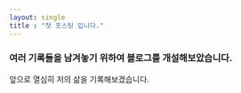 ```yaml
---
layout: single
title : "첫 포스팅 입니다."
---
```


### 여러 기록들을 남겨놓기 위하여 블로그를 개설해보았습니다.

앞으로 열심히 저의 삶을 기록해보겠습니다.

